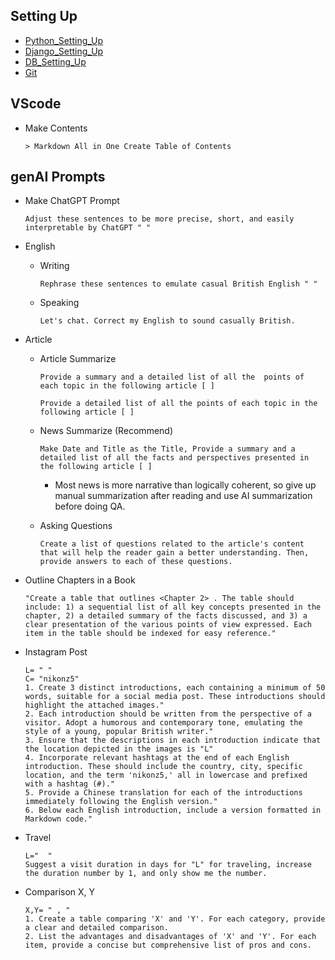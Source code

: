 ## Setting Up
- [Python_Setting_Up](https://github.com/jeyu54217/Notes/blob/main/Python/Setting_Up.md#venv-built-in-in-python-3)
- [Django_Setting_Up](https://github.com/jeyu54217/Notes/blob/main/Django/Setting_Up.md#install)
- [DB_Setting_Up](https://github.com/jeyu54217/Notes/blob/main/DB/Setting_Up.md)
- [Git](https://github.com/jeyu54217/Notes/blob/main/git.md)
## VScode
- Make Contents
  ```
  > Markdown All in One Create Table of Contents
  ```

## genAI Prompts
- Make ChatGPT Prompt
  ```
  Adjust these sentences to be more precise, short, and easily interpretable by ChatGPT " "  
  ```
  
- English
  - Writing
    ```
    Rephrase these sentences to emulate casual British English " "  
    ```
  - Speaking
    ```
    Let's chat. Correct my English to sound casually British.
    ```
- Article
  - Article Summarize
    ```
    Provide a summary and a detailed list of all the  points of each topic in the following article [ ]
    ```
    ```
    Provide a detailed list of all the points of each topic in the following article [ ]
    ```
  - News Summarize (Recommend)
    ```
    Make Date and Title as the Title, Provide a summary and a detailed list of all the facts and perspectives presented in the following article [ ] 
    ```
    - Most news is more narrative than logically coherent, so give up manual summarization after reading and use AI summarization before doing QA.
      
  - Asking Questions
    ```
    Create a list of questions related to the article's content that will help the reader gain a better understanding. Then, provide answers to each of these questions.
    ```
- Outline Chapters in a Book
  ```
  "Create a table that outlines <Chapter 2> . The table should include: 1) a sequential list of all key concepts presented in the chapter, 2) a detailed summary of the facts discussed, and 3) a clear presentation of the various points of view expressed. Each item in the table should be indexed for easy reference."
  ```
- Instagram Post
    ```
    L= " "
    C= "nikonz5"
    1. Create 3 distinct introductions, each containing a minimum of 50 words, suitable for a social media post. These introductions should highlight the attached images."
    2. Each introduction should be written from the perspective of a visitor. Adopt a humorous and contemporary tone, emulating the style of a young, popular British writer."
    3. Ensure that the descriptions in each introduction indicate that the location depicted in the images is "L"
    4. Incorporate relevant hashtags at the end of each English introduction. These should include the country, city, specific location, and the term 'nikonz5,' all in lowercase and prefixed with a hashtag (#)."
    5. Provide a Chinese translation for each of the introductions immediately following the English version."
    6. Below each English introduction, include a version formatted in Markdown code."
    ```
- Travel
  ```
  L="  "
  Suggest a visit duration in days for "L" for traveling, increase the duration number by 1, and only show me the number.
  
  ```

- Comparison X, Y
  ```
  X,Y= " , "
  1. Create a table comparing 'X' and 'Y'. For each category, provide a clear and detailed comparison.
  2. List the advantages and disadvantages of 'X' and 'Y'. For each item, provide a concise but comprehensive list of pros and cons.
  ```
